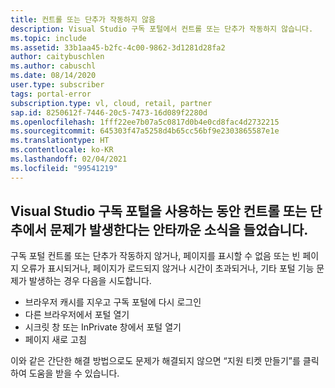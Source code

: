 ```yaml
---
title: 컨트롤 또는 단추가 작동하지 않음
description: Visual Studio 구독 포털에서 컨트롤 또는 단추가 작동하지 않습니다.
ms.topic: include
ms.assetid: 33b1aa45-b2fc-4c00-9862-3d1281d28fa2
author: caitybuschlen
ms.author: cabuschl
ms.date: 08/14/2020
user.type: subscriber
tags: portal-error
subscription.type: vl, cloud, retail, partner
sap.id: 8250612f-7446-20c5-7473-16d089f2280d
ms.openlocfilehash: 1fff22ee7b07a5c0817d0b4e0cd8fac4d2732215
ms.sourcegitcommit: 645303f47a5258d4b65cc56bf9e2303865587e1e
ms.translationtype: HT
ms.contentlocale: ko-KR
ms.lasthandoff: 02/04/2021
ms.locfileid: "99541219"
---
```

## <a name="were-sorry-to-hear-that-youre-experiencing-an-issue-with-controls-or-buttons-while-using-the-visual-studio-subscriptions-portal"></a>Visual Studio 구독 포털을 사용하는 동안 컨트롤 또는 단추에서 문제가 발생한다는 안타까운 소식을 들었습니다. 

구독 포털 컨트롤 또는 단추가 작동하지 않거나, 페이지를 표시할 수 없음 또는 빈 페이지 오류가 표시되거나, 페이지가 로드되지 않거나 시간이 초과되거나, 기타 포털 기능 문제가 발생하는 경우 다음을 시도합니다. 

* 브라우저 캐시를 지우고 구독 포털에 다시 로그인 
* 다른 브라우저에서 포털 열기 
* 시크릿 창 또는 InPrivate 창에서 포털 열기 
* 페이지 새로 고침  

이와 같은 간단한 해결 방법으로도 문제가 해결되지 않으면 “지원 티켓 만들기”를 클릭하여 도움을 받을 수 있습니다.